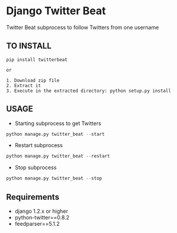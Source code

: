 Django Twitter Beat
====================

Twitter Beat subprocess to follow Twitters from one username


TO INSTALL
----------

	pip install twitterbeat
	
	or
	
	1. Download zip file 
	2. Extract it
	3. Execute in the extracted directory: python setup.py install


USAGE
-----

- Starting subprocess to get Twitters


```python
python manage.py twitter_beat --start	
```

- Restart subprocess

```python
python manage.py twitter_beat --restart	
```

- Stop subprocess

```python
python manage.py twitter_beat --stop	
```

Requirements
------------
- django 1.2.x or higher
- python-twitter==0.8.2
- feedparser==5.1.2

